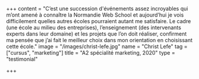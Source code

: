 +++
content = "C’est une succession d'événements assez incroyables qui m’ont amené à connaître la Normandie Web School et aujourd’hui je vois difficilement quelles autres écoles pourraient autant me satisfaire. Le cadre (une école au milieu des entreprises), l’enseignement (des intervenants experts dans leur domaine) et les projets que l’on doit réaliser, confirment ma pensée que j’ai fait le meilleur choix dans mon orientation en choisissant cette école."
image = "/images/christ-lefe.jpg"
name = "Christ Lefe"
tag = ["cursus", "marketing"]
title = "A2 spécialité marketing, 2020"
type = "testimonial"

+++
